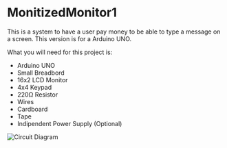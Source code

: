 # MonitizedMonitor1

This is a system to have a user pay money to be able to type a message on a screen. This version is for a Arduino UNO.

What you will need for this project is:

- Arduino UNO
- Small Breadbord
- 16x2 LCD Monitor
- 4x4 Keypad
- 220Ω Resistor
- Wires
- Cardboard
- Tape
- Indipendent Power Supply (Optional)

![Circuit Diagram](https://user-images.githubusercontent.com/44065883/46993197-3a4f1580-d0cb-11e8-9343-4b9aa5626b24.png)
